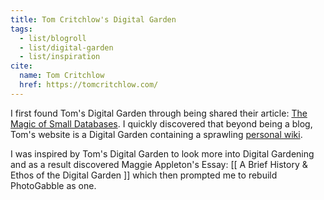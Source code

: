 ```yaml
---
title: Tom Critchlow's Digital Garden
tags:
  - list/blogroll
  - list/digital-garden
  - list/inspiration
cite:
  name: Tom Critchlow
  href: https://tomcritchlow.com/
---
```


I first found Tom's Digital Garden through being shared their article: [The Magic of Small Databases](https://tomcritchlow.com/2023/01/27/small-databases/). I quickly discovered that beyond being a blog, Tom's website is a Digital Garden containing a sprawling [personal wiki](https://tomcritchlow.com/wiki/). 

I was inspired by Tom's Digital Garden to look more into Digital Gardening and as a result discovered Maggie Appleton's Essay: [[ A Brief History & Ethos of the Digital Garden ]] which then prompted me to rebuild PhotoGabble as one.
